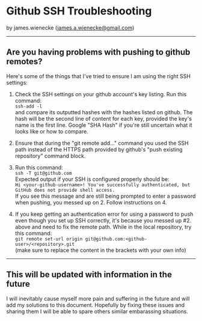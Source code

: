 # Github SSH Troubleshooting
by james.wienecke (james.a.wienecke@gmail.com)

---

## Are you having problems with pushing to github remotes?
Here's some of the things that I've tried to ensure I am using the right SSH settings:  

1. Check the SSH settings on your github account's key listing. Run this command:  
`ssh-add -l`  
and compare its outputted hashes with the hashes listed on github. The hash will be the second line of content for each key, provided the key's name is the first line. Google "SHA Hash" if you're still uncertain what it looks like or how to compare.

2. Ensure that during the "git remote add..." command you used the SSH path instead of the HTTPS path provided by github's "push existing repository" command block.

3. Run this command:  
`ssh -T git@github.com`  
Expected output if your SSH is configured properly should be:  
`Hi <your-github-username>! You've successfully authenticated, but GitHub does not provide shell access.`  
If you see this message and are still being prompted to enter a password when pushing, you messed up on 2. Follow instructions on 4.

4. If you keep getting an authentication error for using a password to push even though you set up SSH correctly, it's because you messed up #2. above and need to fix the remote path. While in the local repository, try this command:  
`git remote set-url origin git@github.com:<github-user>/<repository>.git`  
(make sure to replace the content in the brackets with your own info)

---

## This will be updated with information in the future
I will inevitably cause myself more pain and suffering in the future and will add my solutions to this document. Hopefully by fixing these issues and sharing them I will be able to spare others similar embarassing situations.
